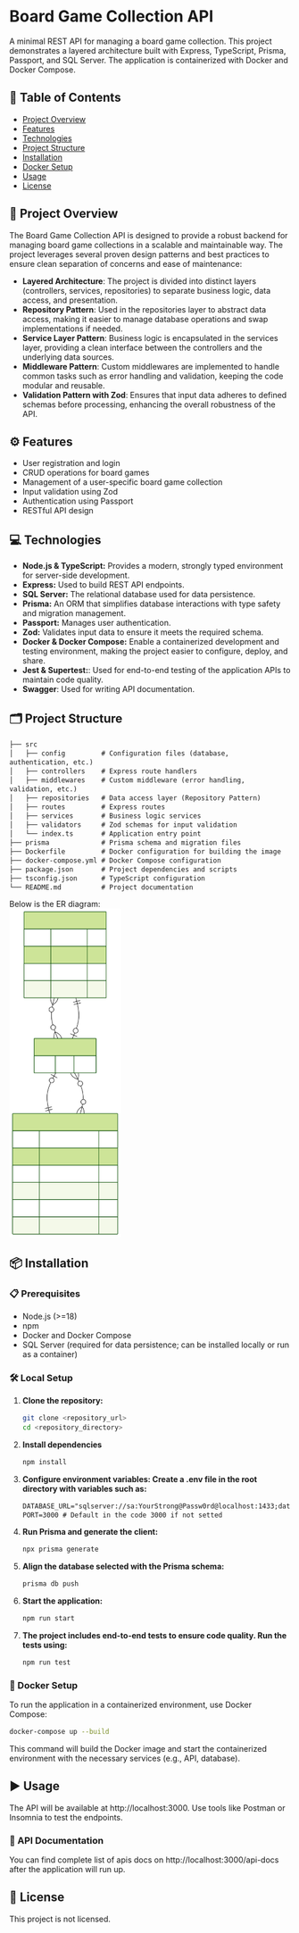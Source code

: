 # Board Game Collection API

A minimal REST API for managing a board game collection. This project demonstrates a layered architecture built with Express, TypeScript, Prisma, Passport, and SQL Server. The application is containerized with Docker and Docker Compose.

## 📑 Table of Contents

- [Project Overview](#project-overview)
- [Features](#features)
- [Technologies](#technologies)
- [Project Structure](#project-structure)
- [Installation](#installation)
- [Docker Setup](#docker-setup)
- [Usage](#usage)
- [License](#license)

## 📖 Project Overview

The Board Game Collection API is designed to provide a robust backend for managing board game collections in a scalable and maintainable way. The project leverages several proven design patterns and best practices to ensure clean separation of concerns and ease of maintenance:

- **Layered Architecture**: The project is divided into distinct layers (controllers, services, repositories) to separate business logic, data access, and presentation.
- **Repository Pattern**: Used in the repositories layer to abstract data access, making it easier to manage database operations and swap implementations if needed.
- **Service Layer Pattern**: Business logic is encapsulated in the services layer, providing a clean interface between the controllers and the underlying data sources.
- **Middleware Pattern**: Custom middlewares are implemented to handle common tasks such as error handling and validation, keeping the code modular and reusable.
- **Validation Pattern with Zod**: Ensures that input data adheres to defined schemas before processing, enhancing the overall robustness of the API.

## ⚙️ Features

- User registration and login
- CRUD operations for board games
- Management of a user-specific board game collection
- Input validation using Zod
- Authentication using Passport
- RESTful API design

## 💻 Technologies

- **Node.js & TypeScript:** Provides a modern, strongly typed environment for server-side development.
- **Express:** Used to build REST API endpoints.
- **SQL Server:** The relational database used for data persistence.
- **Prisma:** An ORM that simplifies database interactions with type safety and migration management.
- **Passport:** Manages user authentication.
- **Zod:** Validates input data to ensure it meets the required schema.
- **Docker & Docker Compose:** Enable a containerized development and testing environment, making the project easier to configure, deploy, and share.
- **Jest & Supertest:**: Used for end-to-end testing of the application APIs to maintain code quality.
- **Swagger**: Used for writing API documentation.

## 🗂 Project Structure

```plaintext
├── src
│   ├── config         # Configuration files (database, authentication, etc.)
│   ├── controllers    # Express route handlers
│   ├── middlewares    # Custom middleware (error handling, validation, etc.)
│   ├── repositories   # Data access layer (Repository Pattern)
│   ├── routes         # Express routes
│   ├── services       # Business logic services
│   ├── validators     # Zod schemas for input validation
│   └── index.ts       # Application entry point
├── prisma             # Prisma schema and migration files
├── Dockerfile         # Docker configuration for building the image
├── docker-compose.yml # Docker Compose configuration
├── package.json       # Project dependencies and scripts
├── tsconfig.json      # TypeScript configuration
└── README.md          # Project documentation
```

Below is the ER diagram:<br>
<img src="./app_erd.svg" alt="Image not found." width="200">

## 📦 Installation

### 📋 Prerequisites

- Node.js (>=18)
- npm
- Docker and Docker Compose
- SQL Server (required for data persistence; can be installed locally or run as a container)

### 🛠️ Local Setup

1. **Clone the repository:**

   ```bash
   git clone <repository_url>
   cd <repository_directory>
   ```

2. **Install dependencies**

   ```bash
   npm install
   ```

3. **Configure environment variables: Create a .env file in the root directory with variables such as:**

   ```env
   DATABASE_URL="sqlserver://sa:YourStrong@Passw0rd@localhost:1433;database=boardgames;encrypt=true;trustServerCertificate=true"
   PORT=3000 # Default in the code 3000 if not setted
   ```

4. **Run Prisma and generate the client:**

   ```bash
   npx prisma generate
   ```

5. **Align the database selected with the Prisma schema:**

   ```bash
   prisma db push
   ```

6. **Start the application:**

   ```bash
   npm run start
   ```

7. **The project includes end-to-end tests to ensure code quality. Run the tests using:**

   ```bash
   npm run test
   ```

### 🐳 Docker Setup

To run the application in a containerized environment, use Docker Compose:

```bash
docker-compose up --build
```

This command will build the Docker image and start the containerized environment with the necessary services (e.g., API, database).

## ▶️ Usage

The API will be available at http://localhost:3000. Use tools like Postman or Insomnia to test the endpoints.

### 🔌 API Documentation

You can find complete list of apis docs on http://localhost:3000/api-docs after the application will run up.

## 📜 License

This project is not licensed.

